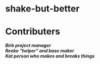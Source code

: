 # shake-but-better



# Contributers
***Birb project manager<br />***
***Reeko "helper" and base maker<br />*** 
***Kat person who makes and breaks things<br />***



